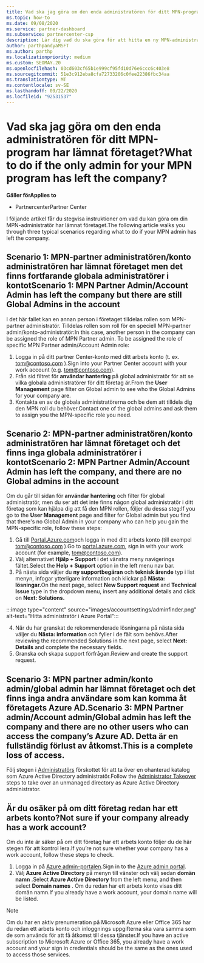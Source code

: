 ```yaml
---
title: Vad ska jag göra om den enda administratören för ditt MPN-program har lämnat företaget?
ms.topic: how-to
ms.date: 09/08/2020
ms.service: partner-dashboard
ms.subservice: partnercenter-csp
description: Lär dig vad du ska göra för att hitta en ny MPN-administratör eller få hjälp från företagets globala administratör. Lär dig också hur du lägger till en ny global administratör för partner Center.
author: parthpandyaMSFT
ms.author: parthp
ms.localizationpriority: medium
ms.custom: SEOMAY.20
ms.openlocfilehash: 03cd603cf65b1e999cf95fd10d76e6ccc6c403e8
ms.sourcegitcommit: 51e3c912eba8cfa72733206c0fee22386fbc34aa
ms.translationtype: MT
ms.contentlocale: sv-SE
ms.lasthandoff: 09/22/2020
ms.locfileid: "92531537"
---
```

# <a name="what-to-do-if-the-only-admin-for-your-mpn-program-has-left-the-company"></a><span data-ttu-id="e4b66-103">Vad ska jag göra om den enda administratören för ditt MPN-program har lämnat företaget?</span><span class="sxs-lookup"><span data-stu-id="e4b66-103">What to do if the only admin for your MPN program has left the company?</span></span>

<span data-ttu-id="e4b66-104">**Gäller för**</span><span class="sxs-lookup"><span data-stu-id="e4b66-104">**Applies to**</span></span>

- <span data-ttu-id="e4b66-105">Partnercenter</span><span class="sxs-lookup"><span data-stu-id="e4b66-105">Partner Center</span></span>

<span data-ttu-id="e4b66-106">I följande artikel får du stegvisa instruktioner om vad du kan göra om din MPN-administratör har lämnat företaget.</span><span class="sxs-lookup"><span data-stu-id="e4b66-106">The following article walks you through three typical scenarios regarding what to do if your MPN admin has left the company.</span></span>

## <a name="scenario-1-mpn-partner-adminaccount-admin-has-left-the-company-but-there-are-still-global-admins-in-the-account"></a><span data-ttu-id="e4b66-107">Scenario 1: MPN-partner administratören/konto administratören har lämnat företaget men det finns fortfarande globala administratörer i kontot</span><span class="sxs-lookup"><span data-stu-id="e4b66-107">Scenario 1: MPN Partner Admin/Account Admin has left the company but there are still Global Admins in the account</span></span>

<span data-ttu-id="e4b66-108">I det här fallet kan en annan person i företaget tilldelas rollen som MPN-partner administratör. Tilldelas rollen som roll för en speciell MPN-partner admin/konto-administratör:</span><span class="sxs-lookup"><span data-stu-id="e4b66-108">In this case, another person in the company can be assigned the role of MPN Partner admin. To be assigned the role of specific MPN Partner admin/Account Admin role:</span></span>

1. <span data-ttu-id="e4b66-109">Logga in på ditt partner Center-konto med ditt arbets konto (t. ex. tom@contoso.com ).</span><span class="sxs-lookup"><span data-stu-id="e4b66-109">Sign into your Partner Center account with your work account (e.g. tom@contoso.com).</span></span>
1. <span data-ttu-id="e4b66-110">Från sid filtret för **användar hantering** på global administratör för att se vilka globala administratörer för ditt företag är.</span><span class="sxs-lookup"><span data-stu-id="e4b66-110">From the **User Management** page filter on Global admin to see who the Global Admins for your company are.</span></span> 
1. <span data-ttu-id="e4b66-111">Kontakta en av de globala administratörerna och be dem att tilldela dig den MPN roll du behöver.</span><span class="sxs-lookup"><span data-stu-id="e4b66-111">Contact one of the global admins and ask them to assign you the MPN-specific role you need.</span></span> 

## <a name="scenario-2-mpn-partner-adminaccount-admin-has-left-the-company-and-there-are-no-global-admins-in-the-account"></a><span data-ttu-id="e4b66-112">Scenario 2: MPN-partner administratören/konto administratören har lämnat företaget och det finns inga globala administratörer i kontot</span><span class="sxs-lookup"><span data-stu-id="e4b66-112">Scenario 2: MPN Partner Admin/Account Admin has left the company, and there are no Global admins in the account</span></span> 

<span data-ttu-id="e4b66-113">Om du går till sidan för **användar hantering** och filter för global administratör, men du ser att det inte finns någon global administratör i ditt företag som kan hjälpa dig att få den MPN rollen, följer du dessa steg:</span><span class="sxs-lookup"><span data-stu-id="e4b66-113">If you go to the **User Management** page and filter for Global admin but you find that there's no Global Admin in your company who can help you gain the MPN-specific role, follow these steps:</span></span>

1. <span data-ttu-id="e4b66-114">Gå till [Portal.Azure.com](https://ms.portal.azure.com/)och logga in med ditt arbets konto (till exempel tom@contoso.com ).</span><span class="sxs-lookup"><span data-stu-id="e4b66-114">Go to [portal.azure.com](https://ms.portal.azure.com/), sign in with your work account (for example, tom@contoso.com).</span></span> 
1. <span data-ttu-id="e4b66-115">Välj alternativet **Hjälp + Support** i det vänstra meny navigerings fältet.</span><span class="sxs-lookup"><span data-stu-id="e4b66-115">Select the **Help + Support** option in the left menu nav bar.</span></span>
1. <span data-ttu-id="e4b66-116">På nästa sida väljer du **ny supportbegäran** och **teknisk ärende** typ i list menyn, infogar ytterligare information och klickar på **Nästa: lösningar.**</span><span class="sxs-lookup"><span data-stu-id="e4b66-116">On the next page, select **New Support request** and **Technical Issue** type in the dropdown menu, insert any additional details and click on **Next: Solutions.**</span></span>

:::image type="content" source="images/accountsettings/adminfinder.png" alt-text="Hitta administratör i Azure Portal":::

4. <span data-ttu-id="e4b66-118">När du har granskat de rekommenderade lösningarna på nästa sida väljer du **Nästa: information** och fyller i de fält som behövs.</span><span class="sxs-lookup"><span data-stu-id="e4b66-118">After reviewing the recommended Solutions in the next page, select **Next: Details** and complete the necessary fields.</span></span>
1. <span data-ttu-id="e4b66-119">Granska och skapa support förfrågan.</span><span class="sxs-lookup"><span data-stu-id="e4b66-119">Review and create the support request.</span></span>


## <a name="scenario-3-mpn-partner-adminaccount-adminglobal-admin-has-left-the-company-and-there-are-no-other-users-who-can-access-the-companys-azure-ad-this-is-a-complete-loss-of-access"></a><span data-ttu-id="e4b66-120">Scenario 3: MPN partner admin/konto admin/global admin har lämnat företaget och det finns inga andra användare som kan komma åt företagets Azure AD.</span><span class="sxs-lookup"><span data-stu-id="e4b66-120">Scenario 3: MPN Partner admin/Account admin/Global admin has left the company and there are no other users who can access the company’s Azure AD.</span></span> <span data-ttu-id="e4b66-121">Detta är en fullständig förlust av åtkomst.</span><span class="sxs-lookup"><span data-stu-id="e4b66-121">This is a complete loss of access.</span></span>

<span data-ttu-id="e4b66-122">Följ stegen i [Administratörs](/azure/active-directory/users-groups-roles/domains-admin-takeover#internal-admin-takeover) förskottet för att ta över en ohanterad katalog som Azure Active Directory administratör.</span><span class="sxs-lookup"><span data-stu-id="e4b66-122">Follow the [Administrator Takeover](/azure/active-directory/users-groups-roles/domains-admin-takeover#internal-admin-takeover) steps to take over an unmanaged directory as Azure Active Directory administrator.</span></span>

## <a name="not-sure-if-your-company-already-has-a-work-account"></a><span data-ttu-id="e4b66-123">Är du osäker på om ditt företag redan har ett arbets konto?</span><span class="sxs-lookup"><span data-stu-id="e4b66-123">Not sure if your company already has a work account?</span></span>

<span data-ttu-id="e4b66-124">Om du inte är säker på om ditt företag har ett arbets konto följer du de här stegen för att kontrol lera.</span><span class="sxs-lookup"><span data-stu-id="e4b66-124">If you’re not sure whether your company has a work account, follow these steps to check.</span></span>

1. <span data-ttu-id="e4b66-125">Logga in på [Azure admin-portalen](https://ms.portal.azure.com).</span><span class="sxs-lookup"><span data-stu-id="e4b66-125">Sign in to the [Azure admin portal](https://ms.portal.azure.com).</span></span>
2. <span data-ttu-id="e4b66-126">Välj **Azure Active Directory** på menyn till vänster och välj sedan **domän namn** .</span><span class="sxs-lookup"><span data-stu-id="e4b66-126">Select **Azure Active Directory** from the left menu, and then select **Domain names** .</span></span>
<span data-ttu-id="e4b66-127">Om du redan har ett arbets konto visas ditt domän namn.</span><span class="sxs-lookup"><span data-stu-id="e4b66-127">If you already have a work account, your domain name will be listed.</span></span>

>[!Note]
><span data-ttu-id="e4b66-128">Om du har en aktiv prenumeration på Microsoft Azure eller Office 365 har du redan ett arbets konto och inloggnings uppgifterna ska vara samma som de som används för att få åtkomst till dessa tjänster.</span><span class="sxs-lookup"><span data-stu-id="e4b66-128">If you have an active subscription to Microsoft Azure or Office 365, you already have a work account and your sign in credentials should be the same as the ones used to access those services.</span></span>